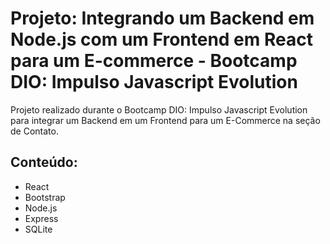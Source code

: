 # Projeto: Integrando um Backend em Node.js com um Frontend em React para um E-commerce - Bootcamp DIO: Impulso Javascript Evolution

Projeto realizado durante o Bootcamp DIO: Impulso Javascript Evolution para integrar um Backend em um Frontend para um E-Commerce na seção de Contato.

## Conteúdo:
- React
- Bootstrap
- Node.js
- Express
- SQLite